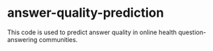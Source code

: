 # answer-quality-prediction
This code is used to predict answer quality in online health question-answering communities.
